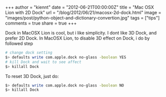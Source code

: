 +++
author = "kiennt"
date = "2012-06-21T00:00:00Z"
title = "Mac OSX Lion with 2D Dock"
url = "/blog/2012/06/21/macosx-2d-dock.html"
image = "images/post/python-object-and-dictionary-convertion.jpg"
tags = ["tips"]
comments = true
share = true
+++

Dock in MacOSX Lion is cool, but i like simplicity. I dont like 3D Dock, and prefer 2D Dock.
In MacOSX Lion, to disable 3D effect on Dock, i do by followed step

<!--more-->

```bash
# change dock setting
$> defaults write com.apple.dock no-glass -boolean YES
# kill Dock and wait to see affect
$> killall Dock
```

To reset 3D Dock, just do:

```bash
$> defaults write com.apple.dock no-glass -boolean NO
$> killall Dock
```
